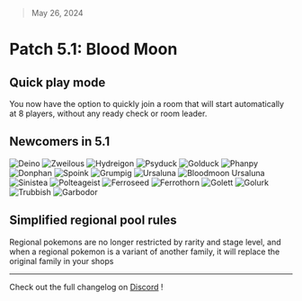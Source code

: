 > May 26, 2024

# Patch 5.1: Blood Moon

## Quick play mode

You now have the option to quickly join a room that will start automatically at 8 players, without any ready check or room leader.

## Newcomers in 5.1

![Deino](https://raw.githubusercontent.com/PMDCollab/SpriteCollab/master/portrait/0633/Normal.png)
![Zweilous](https://raw.githubusercontent.com/PMDCollab/SpriteCollab/master/portrait/0634/Normal.png)
![Hydreigon](https://raw.githubusercontent.com/PMDCollab/SpriteCollab/master/portrait/0635/Normal.png)
![Psyduck](https://raw.githubusercontent.com/PMDCollab/SpriteCollab/master/portrait/0054/Normal.png)
![Golduck](https://raw.githubusercontent.com/PMDCollab/SpriteCollab/master/portrait/0055/Normal.png)
![Phanpy](https://raw.githubusercontent.com/PMDCollab/SpriteCollab/master/portrait/0231/Normal.png)
![Donphan](https://raw.githubusercontent.com/PMDCollab/SpriteCollab/master/portrait/0232/Normal.png)
![Spoink](https://raw.githubusercontent.com/PMDCollab/SpriteCollab/master/portrait/0325/Normal.png)
![Grumpig](https://raw.githubusercontent.com/PMDCollab/SpriteCollab/master/portrait/0326/Normal.png)
![Ursaluna](https://raw.githubusercontent.com/PMDCollab/SpriteCollab/master/portrait/0901/Normal.png)
![Bloodmoon Ursaluna](https://raw.githubusercontent.com/PMDCollab/SpriteCollab/master/portrait/0901/0001/Normal.png)
![Sinistea](https://raw.githubusercontent.com/PMDCollab/SpriteCollab/master/portrait/0854/Normal.png)
![Polteageist](https://raw.githubusercontent.com/PMDCollab/SpriteCollab/master/portrait/0855/Normal.png)
![Ferroseed](https://raw.githubusercontent.com/PMDCollab/SpriteCollab/master/portrait/0597/Normal.png)
![Ferrothorn](https://raw.githubusercontent.com/PMDCollab/SpriteCollab/master/portrait/0598/Normal.png)
![Golett](https://raw.githubusercontent.com/PMDCollab/SpriteCollab/master/portrait/0622/Normal.png)
![Golurk](https://raw.githubusercontent.com/PMDCollab/SpriteCollab/master/portrait/0623/Normal.png)
![Trubbish](https://raw.githubusercontent.com/PMDCollab/SpriteCollab/master/portrait/0568/Normal.png)
![Garbodor](https://raw.githubusercontent.com/PMDCollab/SpriteCollab/master/portrait/0569/Normal.png)

## Simplified regional pool rules

Regional pokemons are no longer restricted by rarity and stage level, and when a regional pokemon is a variant of another family, it will replace the original family in your shops

---

Check out the full changelog on [Discord](https://discord.com/channels/737230355039387749/737230355039387752/1244201260941316159) !
